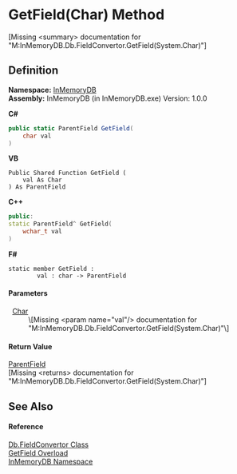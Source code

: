 # GetField(Char) Method


\[Missing &lt;summary&gt; documentation for "M:InMemoryDB.Db.FieldConvertor.GetField(System.Char)"\]



## Definition
**Namespace:** <a href="InMemoryDB/Help/044e8d7f-0f94-a8b4-bd65-529f6359fdf7">InMemoryDB</a>  
**Assembly:** InMemoryDB (in InMemoryDB.exe) Version: 1.0.0

**C#**
``` C#
public static ParentField GetField(
	char val
)
```
**VB**
``` VB
Public Shared Function GetField ( 
	val As Char
) As ParentField
```
**C++**
``` C++
public:
static ParentField^ GetField(
	wchar_t val
)
```
**F#**
``` F#
static member GetField : 
        val : char -> ParentField 
```



#### Parameters
<dl><dt>  <a href="InMemoryDB/Help/https://learn.microsoft.com/dotnet/api/system.char" target="_blank" rel="noopener noreferrer">Char</a></dt><dd>\[Missing &lt;param name="val"/&gt; documentation for "M:InMemoryDB.Db.FieldConvertor.GetField(System.Char)"\]</dd></dl>

#### Return Value
<a href="InMemoryDB/Help/5461e5eb-5405-4cba-b818-6e7fd22b84dd">ParentField</a>  
\[Missing &lt;returns&gt; documentation for "M:InMemoryDB.Db.FieldConvertor.GetField(System.Char)"\]

## See Also


#### Reference
<a href="InMemoryDB/Help/4fbc5763-f72d-71a7-e56d-5031feba9090">Db.FieldConvertor Class</a>  
<a href="InMemoryDB/Help/d0471142-7898-ad3d-368c-18a14307a12e">GetField Overload</a>  
<a href="InMemoryDB/Help/044e8d7f-0f94-a8b4-bd65-529f6359fdf7">InMemoryDB Namespace</a>  

